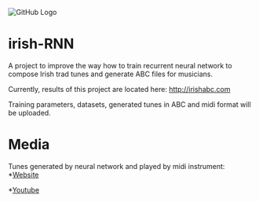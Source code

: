![GitHub Logo](https://i2.wp.com/irishabc.com/wp-content/uploads/2017/11/cropped-notes_oilify_warp.png?w=245)

# irish-RNN
A project to improve the way how to train recurrent neural network to compose Irish trad tunes and generate ABC files for musicians.

Currently, results of this project are located here:
http://irishabc.com

Training parameters, datasets, generated tunes in ABC and midi format will be uploaded.

# Media

Tunes generated by neural network and played by midi instrument:
*[Website](http://irishabc.com/gallery/)

*[Youtube](https://www.youtube.com/channel/UCpCoBeBNjQOvOnwzJZu2jGw)
